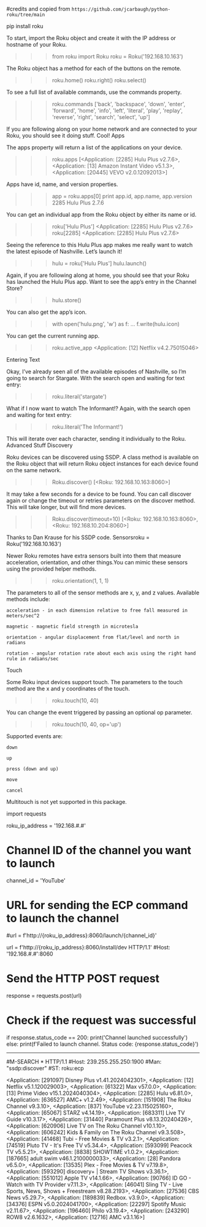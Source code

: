 #credits and copied from `https://github.com/jcarbaugh/python-roku/tree/main`

pip install roku

To start, import the Roku object and create it with the IP address or hostname of your Roku.

>>> from roku import Roku
>>> roku = Roku('192.168.10.163')

The Roku object has a method for each of the buttons on the remote.

>>> roku.home()
>>> roku.right()
>>> roku.select()

To see a full list of available commands, use the commands property.

>>> roku.commands
['back', 'backspace', 'down', 'enter', 'forward', 'home', 'info', 'left', 'literal', 'play', 'replay', 'reverse', 'right', 'search', 'select', 'up']

If you are following along on your home network and are connected to your Roku, you should see it doing stuff. Cool!
Apps

The apps property will return a list of the applications on your device.

>>> roku.apps
[<Application: [2285] Hulu Plus v2.7.6>, <Application: [13] Amazon Instant Video v5.1.3>, <Application: [20445] VEVO v2.0.12092013>]

Apps have id, name, and version properties.

>>> app = roku.apps[0]
>>> print app.id, app.name, app.version
2285 Hulu Plus 2.7.6

You can get an individual app from the Roku object by either its name or id.

>>> roku['Hulu Plus']
<Application: [2285] Hulu Plus v2.7.6>
>>> roku[2285]
<Application: [2285] Hulu Plus v2.7.6>

Seeing the reference to this Hulu Plus app makes me really want to watch the latest episode of Nashville. Let’s launch it!

>>> hulu = roku['Hulu Plus']
>>> hulu.launch()

Again, if you are following along at home, you should see that your Roku has launched the Hulu Plus app. Want to see the app’s entry in the Channel Store?

>>> hulu.store()

You can also get the app’s icon.

>>> with open('hulu.png', 'w') as f:
...     f.write(hulu.icon)

You can get the current running app.

>>> roku.active_app
<Application: [12] Netflix v4.2.75015046>

Entering Text

Okay, I’ve already seen all of the available episodes of Nashville, so I’m going to search for Stargate. With the search open and waiting for text entry:

>>> roku.literal('stargate')

What if I now want to watch The Informant!? Again, with the search open and waiting for text entry:

>>> roku.literal('The Informant!')

This will iterate over each character, sending it individually to the Roku.
Advanced Stuff
Discovery

Roku devices can be discovered using SSDP. A class method is available on the Roku object that will return Roku object instances for each device found on the same network.

>>> Roku.discover()
[<Roku: 192.168.10.163:8060>]

It may take a few seconds for a device to be found. You can call discover again or change the timeout or retries parameters on the discover method. This will take longer, but will find more devices.

>>> Roku.discover(timeout=10)
[<Roku: 192.168.10.163:8060>, <Roku: 192.168.10.204:8060>]

Thanks to Dan Krause for his SSDP code.
Sensorsroku = Roku('192.168.10.163')

Newer Roku remotes have extra sensors built into them that measure acceleration, orientation, and other things.You can mimic these sensors using the provided helper methods.

>>> roku.orientation(1, 1, 1)

The parameters to all of the sensor methods are x, y, and z values. Available methods include:

    acceleration - in each dimension relative to free fall measured in meters/sec^2

    magnetic - magnetic field strength in microtesla

    orientation - angular displacement from flat/level and north in radians

    rotation - angular rotation rate about each axis using the right hand rule in radians/sec

Touch

Some Roku input devices support touch. The parameters to the touch method are the x and y coordinates of the touch.

>>> roku.touch(10, 40)

You can change the event triggered by passing an optional op parameter.

>>> roku.touch(10, 40, op='up')

Supported events are:

    down

    up

    press (down and up)

    move

    cancel

Multitouch is not yet supported in this package.




import requests



roku_ip_address = '192.168.#.#'

# Channel ID of the channel you want to launch
channel_id = 'YouTube'

# URL for sending the ECP command to launch the channel
#url = f'http://{roku_ip_address}:8060/launch/{channel_id}'

url = f'http://{roku_ip_address}:8060/install/dev HTTP/1.1'
#Host: '192.168.#.#':8060


# Send the HTTP POST request
response = requests.post(url)

# Check if the request was successful
if response.status_code == 200:
    print('Channel launched successfully')
else:
    print(f'Failed to launch channel. Status code: {response.status_code}')

----------------------------------------------------------------------------------------
#M-SEARCH * HTTP/1.1
#Host: 239.255.255.250:1900
#Man: "ssdp:discover"
#ST: roku:ecp

<Application: [291097] Disney Plus v1.41.2024042301>, 
<Application: [12] Netflix v5.1.120029003>, 
<Application: [61322] Max v57.0.0>, 
<Application: [13] Prime Video v15.1.2024040304>,
<Application: [2285] Hulu v6.81.0>,
<Application: [636527] AMC+ v1.2.49>, 
<Application: [151908] The Roku Channel v9.3.10>,
<Application: [837] YouTube v2.23.115025160>, 
<Application: [65067] STARZ v4.14.19>,
<Application: [683311] Live TV Guide v10.3.17>,
<Application: [31440] Paramount Plus v8.13.20240426>, 
<Application: [620906] Live TV on The Roku Channel v10.1.10>, <Application: [606242] Kids & Family on The Roku Channel v9.3.508>, <Application: [41468] Tubi - Free Movies & TV v3.2.1>, <Application: [74519] Pluto TV - It's Free TV v5.34.4>, <Application: [593099] Peacock TV v5.5.21>, <Application: [8838] SHOWTIME v1.0.2>, <Application: [187665] adult swim v46.1.2100000033>, <Application: [28] Pandora v6.5.0>, <Application: [13535] Plex - Free Movies & TV v7.19.8>, <Application: [593290] discovery+ | Stream TV Shows v3.36.1>, <Application: [551012] Apple TV v14.1.66>, <Application: [90766] ID GO - Watch with TV Provider v7.11.3>, <Application: [46041] Sling TV - Live Sports, News, Shows + Freestream v8.28.2193>, <Application: [27536] CBS News v5.29.7>, <Application: [189839] Redbox. v3.9.0>, <Application: [34376] ESPN v5.0.2024041700>, <Application: [22297] Spotify Music v2.11.67>, <Application: [196460] Philo v3.19.4>, <Application: [243290] ROW8 v2.6.1632>, <Application: [12716] AMC v3.1.16>]


